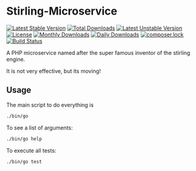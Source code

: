 # Stirling-Microservice
[![Latest Stable Version](https://poser.pugx.org/meandor/stirling-microservice/v/stable)](https://packagist.org/packages/meandor/stirling-microservice)
[![Total Downloads](https://poser.pugx.org/meandor/stirling-microservice/downloads)](https://packagist.org/packages/meandor/stirling-microservice)
[![Latest Unstable Version](https://poser.pugx.org/meandor/stirling-microservice/v/unstable)](https://packagist.org/packages/meandor/stirling-microservice)
[![License](https://poser.pugx.org/meandor/stirling-microservice/license)](https://packagist.org/packages/meandor/stirling-microservice)
[![Monthly Downloads](https://poser.pugx.org/meandor/stirling-microservice/d/monthly)](https://packagist.org/packages/meandor/stirling-microservice)
[![Daily Downloads](https://poser.pugx.org/meandor/stirling-microservice/d/daily)](https://packagist.org/packages/meandor/stirling-microservice)
[![composer.lock](https://poser.pugx.org/meandor/stirling-microservice/composerlock)](https://packagist.org/packages/meandor/stirling-microservice)
[![Build Status](https://travis-ci.org/meandor/stirling-microservice.svg?branch=master)](https://travis-ci.org/meandor/stirling-microservice)

A PHP microservice named after the super famous inventor of the stirling engine.

It is not very effective, but its moving!

## Usage
The main script to do everything is
````bash
./bin/go
````

To see a list of arguments:
````bash
./bin/go help
````

To execute all tests:
````bash
./bin/go test
````